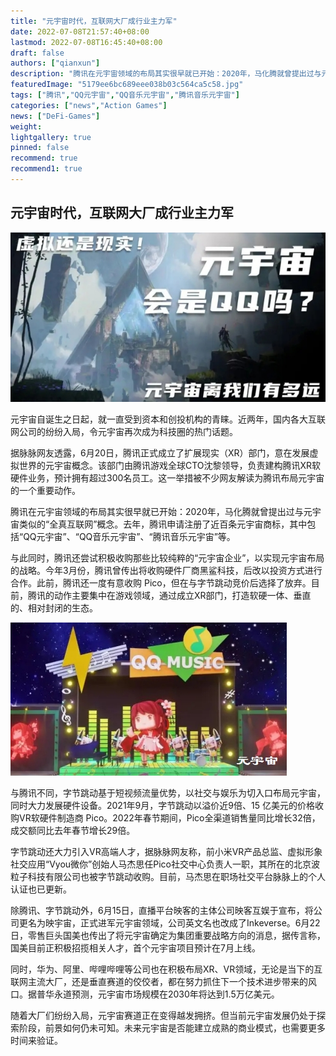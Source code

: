 ```yaml
---
title: "元宇宙时代，互联网大厂成行业主力军"
date: 2022-07-08T21:57:40+08:00
lastmod: 2022-07-08T16:45:40+08:00
draft: false
authors: ["qianxun"]
description: "腾讯在元宇宙领域的布局其实很早就已开始：2020年，马化腾就曾提出过与元宇宙类似的“全真互联网”概念。去年，腾讯申请注册了近百条元宇宙商标，其中包括“QQ元宇宙”、“QQ音乐元宇宙”、“腾讯音乐元宇宙”等。"
featuredImage: "5179ee6bc689eee038b03c564ca5c58.jpg"
tags: ["腾讯","QQ元宇宙","QQ音乐元宇宙","腾讯音乐元宇宙"]
categories: ["news","Action Games"]
news: ["DeFi-Games"]
weight: 
lightgallery: true
pinned: false
recommend: true
recommend1: true
---
```


## 元宇宙时代，互联网大厂成行业主力军



![](5179ee6bc689eee038b03c564ca5c58.jpg)

元宇宙自诞生之日起，就一直受到资本和创投机构的青睐。近两年，国内各大互联网公司的纷纷入局，令元宇宙再次成为科技圈的热门话题。

据脉脉网友透露，6月20日，腾讯正式成立了扩展现实（XR）部门，意在发展虚拟世界的元宇宙概念。该部门由腾讯游戏全球CTO沈黎领导，负责建构腾讯XR软硬件业务，预计拥有超过300名员工。这一举措被不少网友解读为腾讯布局元宇宙的一个重要动作。



腾讯在元宇宙领域的布局其实很早就已开始：2020年，马化腾就曾提出过与元宇宙类似的“全真互联网”概念。去年，腾讯申请注册了近百条元宇宙商标，其中包括“QQ元宇宙”、“QQ音乐元宇宙”、“腾讯音乐元宇宙”等。

与此同时，腾讯还尝试积极收购那些比较纯粹的“元宇宙企业”，以实现元宇宙布局的战略。今年3月份，腾讯曾传出将收购硬件厂商黑鲨科技，后改以投资方式进行合作。此前，腾讯还一度有意收购 Pico，但在与字节跳动竞价后选择了放弃。目前，腾讯的动作主要集中在游戏领域，通过成立XR部门，打造软硬一体、垂直的、相对封闭的生态。

![](f7f175ea331a67882e5361cca626757.jpg)

与腾讯不同，字节跳动基于短视频流量优势，以社交与娱乐为切入口布局元宇宙，同时大力发展硬件设备。2021年9月，字节跳动以溢价近9倍、15 亿美元的价格收购VR软硬件制造商 Pico。2022年春节期间，Pico全渠道销售量同比增长32倍，成交额同比去年春节增长29倍。

字节跳动还大力引入VR高端人才，据脉脉网友称，前小米VR产品总监、虚拟形象社交应用“Vyou微你”创始人马杰思任Pico社交中心负责人一职，其所在的北京波粒子科技有限公司也被字节跳动收购。目前，马杰思在职场社交平台脉脉上的个人认证也已更新。



除腾讯、字节跳动外，6月15日，直播平台映客的主体公司映客互娱于宣布，将公司更名为映宇宙，正式进军元宇宙领域，公司英文名也改成了Inkeverse。6月22日，零售巨头国美也传出了将元宇宙确定为集团重要战略方向的消息，据传言称，国美目前正积极招揽相关人才，首个元宇宙项目预计在7月上线。



同时，华为、阿里、哔哩哔哩等公司也在积极布局XR、VR领域，无论是当下的互联网主流大厂，还是垂直赛道的佼佼者，都在努力抓住下一个技术进步带来的风口。据普华永道预测，元宇宙市场规模在2030年将达到1.5万亿美元。

随着大厂们纷纷入局，元宇宙赛道正在变得越发拥挤。但当前元宇宙发展仍处于探索阶段，前景如何仍未可知。未来元宇宙是否能建立成熟的商业模式，也需要更多时间来验证。